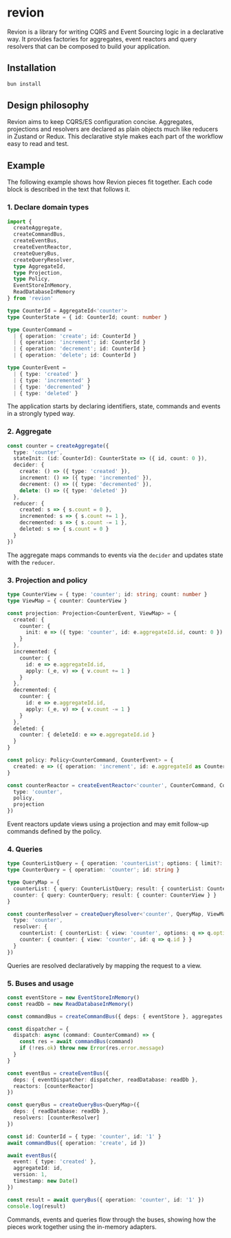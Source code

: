 # revion

Revion is a library for writing CQRS and Event Sourcing logic in a declarative
way. It provides factories for aggregates, event reactors and query resolvers
that can be composed to build your application.

## Installation

```bash
bun install
```

## Design philosophy

Revion aims to keep CQRS/ES configuration concise. Aggregates, projections and
resolvers are declared as plain objects much like reducers in Zustand or Redux.
This declarative style makes each part of the workflow easy to read and test.

## Example

The following example shows how Revion pieces fit together. Each code block is
described in the text that follows it.

### 1. Declare domain types

```ts
import {
  createAggregate,
  createCommandBus,
  createEventBus,
  createEventReactor,
  createQueryBus,
  createQueryResolver,
  type AggregateId,
  type Projection,
  type Policy,
  EventStoreInMemory,
  ReadDatabaseInMemory
} from 'revion'

type CounterId = AggregateId<'counter'>
type CounterState = { id: CounterId; count: number }

type CounterCommand =
  | { operation: 'create'; id: CounterId }
  | { operation: 'increment'; id: CounterId }
  | { operation: 'decrement'; id: CounterId }
  | { operation: 'delete'; id: CounterId }

type CounterEvent =
  | { type: 'created' }
  | { type: 'incremented' }
  | { type: 'decremented' }
  | { type: 'deleted' }
```

The application starts by declaring identifiers, state, commands and events in
a strongly typed way.

### 2. Aggregate

```ts
const counter = createAggregate({
  type: 'counter',
  stateInit: (id: CounterId): CounterState => ({ id, count: 0 }),
  decider: {
    create: () => ({ type: 'created' }),
    increment: () => ({ type: 'incremented' }),
    decrement: () => ({ type: 'decremented' }),
    delete: () => ({ type: 'deleted' })
  },
  reducer: {
    created: s => { s.count = 0 },
    incremented: s => { s.count += 1 },
    decremented: s => { s.count -= 1 },
    deleted: s => { s.count = 0 }
  }
})
```

The aggregate maps commands to events via the `decider` and updates state with
the `reducer`.

### 3. Projection and policy

```ts
type CounterView = { type: 'counter'; id: string; count: number }
type ViewMap = { counter: CounterView }

const projection: Projection<CounterEvent, ViewMap> = {
  created: {
    counter: {
      init: e => ({ type: 'counter', id: e.aggregateId.id, count: 0 })
    }
  },
  incremented: {
    counter: {
      id: e => e.aggregateId.id,
      apply: (_e, v) => { v.count += 1 }
    }
  },
  decremented: {
    counter: {
      id: e => e.aggregateId.id,
      apply: (_e, v) => { v.count -= 1 }
    }
  },
  deleted: {
    counter: { deleteId: e => e.aggregateId.id }
  }
}

const policy: Policy<CounterCommand, CounterEvent> = {
  created: e => ({ operation: 'increment', id: e.aggregateId as CounterId })
}

const counterReactor = createEventReactor<'counter', CounterCommand, CounterEvent, ViewMap>({
  type: 'counter',
  policy,
  projection
})
```

Event reactors update views using a projection and may emit follow-up commands
defined by the policy.

### 4. Queries

```ts
type CounterListQuery = { operation: 'counterList'; options: { limit?: number } }
type CounterQuery = { operation: 'counter'; id: string }

type QueryMap = {
  counterList: { query: CounterListQuery; result: { counterList: CounterView[] } }
  counter: { query: CounterQuery; result: { counter: CounterView } }
}

const counterResolver = createQueryResolver<'counter', QueryMap, ViewMap>({
  type: 'counter',
  resolver: {
    counterList: { counterList: { view: 'counter', options: q => q.options } },
    counter: { counter: { view: 'counter', id: q => q.id } }
  }
})
```

Queries are resolved declaratively by mapping the request to a view.

### 5. Buses and usage

```ts
const eventStore = new EventStoreInMemory()
const readDb = new ReadDatabaseInMemory()

const commandBus = createCommandBus({ deps: { eventStore }, aggregates: [counter] })

const dispatcher = {
  dispatch: async (command: CounterCommand) => {
    const res = await commandBus(command)
    if (!res.ok) throw new Error(res.error.message)
  }
}

const eventBus = createEventBus({
  deps: { eventDispatcher: dispatcher, readDatabase: readDb },
  reactors: [counterReactor]
})

const queryBus = createQueryBus<QueryMap>({
  deps: { readDatabase: readDb },
  resolvers: [counterResolver]
})

const id: CounterId = { type: 'counter', id: '1' }
await commandBus({ operation: 'create', id })

await eventBus({
  event: { type: 'created' },
  aggregateId: id,
  version: 1,
  timestamp: new Date()
})

const result = await queryBus({ operation: 'counter', id: '1' })
console.log(result)
```

Commands, events and queries flow through the buses, showing how the pieces work
together using the in-memory adapters.
